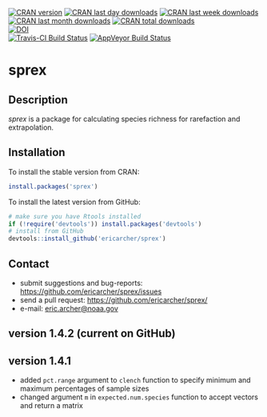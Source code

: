 [![CRAN version](http://www.r-pkg.org/badges/version/sprex?color=red)](https://cran.r-project.org/web/packages/sprex/)
[![CRAN last day downloads](http://cranlogs.r-pkg.org/badges/last-day/sprex?color=red)](https://cran.r-project.org/web/packages/sprex/)
[![CRAN last week downloads](http://cranlogs.r-pkg.org/badges/last-week/sprex?color=red)](https://cran.r-project.org/web/packages/sprex/)
[![CRAN last month downloads](http://cranlogs.r-pkg.org/badges/sprex?color=red)](https://cran.r-project.org/web/packages/sprex/)
[![CRAN total downloads](http://cranlogs.r-pkg.org/badges/grand-total/sprex?color=red)](https://cran.r-project.org/web/packages/sprex/)  
[![DOI](https://zenodo.org/badge/23926/EricArcher/sprex.svg)](https://zenodo.org/badge/latestdoi/23926/EricArcher/sprex)  
[![Travis-CI Build Status](https://travis-ci.org/EricArcher/sprex.svg?branch=master)](https://travis-ci.org/EricArcher/sprex)
[![AppVeyor Build Status](https://ci.appveyor.com/api/projects/status/github/EricArcher/sprex?branch=master&svg=true)](https://ci.appveyor.com/project/EricArcher/sprex)

# sprex

## Description

*sprex* is a package for calculating species richness for rarefaction and extrapolation.

## Installation

To install the stable version from CRAN:

```r
install.packages('sprex')
```

To install the latest version from GitHub:

```r
# make sure you have Rtools installed
if (!require('devtools')) install.packages('devtools')
# install from GitHub
devtools::install_github('ericarcher/sprex')
```

## Contact

* submit suggestions and bug-reports: <https://github.com/ericarcher/sprex/issues>
* send a pull request: <https://github.com/ericarcher/sprex/>
* e-mail: <eric.archer@noaa.gov>

## version 1.4.2 (current on GitHub)

## version 1.4.1

* added `pct.range` argument to `clench` function to specify minimum and maximum percentages of sample sizes
* changed argument `m` in `expected.num.species` function to accept vectors and return a matrix